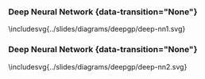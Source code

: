 ### Deep Neural Network {data-transition="None"}

\includesvg{../slides/diagrams/deepgp/deep-nn1.svg}

### Deep Neural Network {data-transition="None"}

\includesvg{../slides/diagrams/deepgp/deep-nn2.svg}


